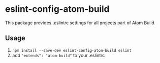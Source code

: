 # eslint-config-atom-build

This package provides .eslintrc settings for all projects part of Atom Build.

## Usage

1. `npm install --save-dev eslint-config-atom-build eslint`
2. add `"extends": "atom-build"` to your .eslintrc
